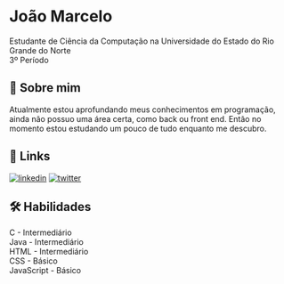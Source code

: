 # João Marcelo

Estudante de Ciência da Computação na Universidade do Estado do Rio Grande do Norte  
3º Período


## 🚀 Sobre mim
Atualmente estou aprofundando meus conhecimentos em programação, ainda não possuo uma área certa, como back ou front end. Então no momento estou estudando um pouco de tudo enquanto me descubro. 


## 🔗 Links
[![linkedin](https://img.shields.io/badge/linkedin-0A66C2?style=for-the-badge&logo=linkedin&logoColor=white)](https://www.linkedin.com/)
[![twitter](https://img.shields.io/badge/twitter-1DA1F2?style=for-the-badge&logo=twitter&logoColor=white)](https://twitter.com/conklaaa)


## 🛠 Habilidades
C - Intermediário  
Java  - Intermediário  
HTML  - Intermediário  
CSS   - Básico  
JavaScript - Básico  
